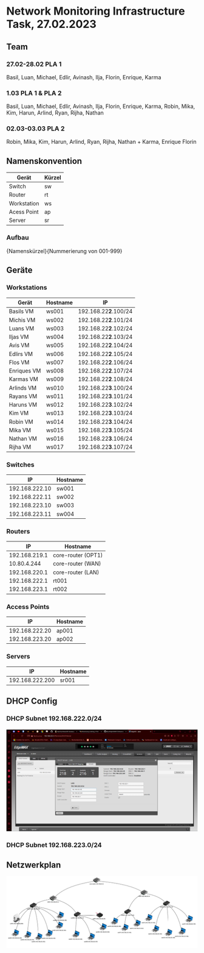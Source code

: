# Network Monitoring Infrastructure Task, 27.02.2023

## Team

### 27.02-28.02 PLA 1

Basil, Luan, Michael, Edlir, Avinash, Ilja, Florin, Enrique, Karma

### 1.03 PLA 1 & PLA 2

Basil, Luan, Michael, Edlir, Avinash, Ilja, Florin, Enrique, Karma, Robin, Mika, Kim, Harun, Arlind, Ryan, Rijha, Nathan

### 02.03-03.03 PLA 2

Robin, Mika, Kim, Harun, Arlind, Ryan, Rijha, Nathan + Karma, Enrique Florin

## Namenskonvention

| Gerät       | Kürzel |
| ----------- | ------ |
| Switch      | sw     |
| Router      | rt     |
| Workstation | ws     |
| Acess Point | ap     |
| Server      | sr     |

### Aufbau

{Namenskürzel}{Nummerierung von 001-999}

## Geräte

### Workstations

| Gerät       | Hostname | IP                     |
| ----------- | -------- | ---------------------- |
| Basils VM   | ws001    | 192.168.22**2**.100/24 |
| Michis VM   | ws002    | 192.168.22**2**.101/24 |
| Luans VM    | ws003    | 192.168.22**2**.102/24 |
| Iljas VM    | ws004    | 192.168.22**2**.103/24 |
| Avis VM     | ws005    | 192.168.22**2**.104/24 |
| Edlirs VM   | ws006    | 192.168.22**2**.105/24 |
| Flos VM     | ws007    | 192.168.22**2**.106/24 |
| Enriques VM | ws008    | 192.168.22**2**.107/24 |
| Karmas VM   | ws009    | 192.168.22**2**.108/24 |
| Arlinds VM  | ws010    | 192.168.22**3**.100/24 |
| Rayans VM   | ws011    | 192.168.22**3**.101/24 |
| Haruns VM   | ws012    | 192.168.22**3**.102/24 |
| Kim VM      | ws013    | 192.168.22**3**.103/24 |
| Robin VM    | ws014    | 192.168.22**3**.104/24 |
| Mika VM     | ws015    | 192.168.22**3**.105/24 |
| Nathan VM   | ws016    | 192.168.22**3**.106/24 |
| Rijha VM    | ws017    | 192.168.22**3**.107/24 |

### Switches

| IP             | Hostname |
| -------------- | -------- |
| 192.168.222.10 | sw001    |
| 192.168.222.11 | sw002    |
| 192.168.223.10 | sw003    |
| 192.168.223.11 | sw004    |

### Routers

| IP            | Hostname           |
| ------------- | ------------------ |
| 192.168.219.1 | core-router (OPT1) |
| 10.80.4.244   | core-router (WAN)  |
| 192.168.220.1 | core-router (LAN)  |
| 192.168.222.1 | rt001              |
| 192.168.223.1 | rt002              |

### Access Points

| IP             | Hostname |
| -------------- | -------- |
| 192.168.222.20 | ap001    |
| 192.168.223.20 | ap002    |

### Servers

| IP              | Hostname |
| --------------- | -------- |
| 192.168.222.200 | sr001    |

## DHCP Config

### DHCP Subnet 192.168.222.0/24

![dhcp-config-222](dhcp-config-222.png)

### DHCP Subnet 192.168.223.0/24

## Netzwerkplan

![Netzwerkplan](networkplan-filius.jpg)

